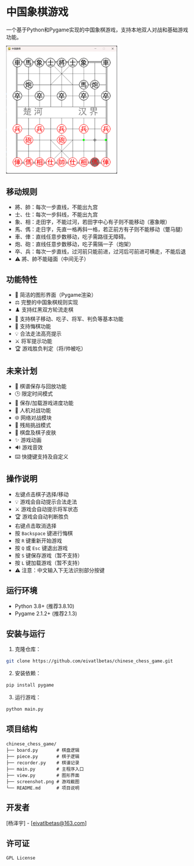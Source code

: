 # 中国象棋游戏

一个基于Python和Pygame实现的中国象棋游戏，支持本地双人对战和基础游戏功能。

<img src="screenshot.png" alt="游戏截图" width="300">

## 移动规则

- 將、帥：每次一步直线，不能出九宫
- 士、仕：每次一步斜线，不能出九宫
- 象、相：走田字，不能过河，若田字中心有子则不能移动（塞象眼）
- 馬、傌：走日字，先直一格再斜一格，若正前方有子则不能移动（蹩马腿）
- 車、俥：直线任意步数移动，吃子需路径无障碍。
- 炮、砲：直线任意步数移动，吃子需隔一子（炮架）
- 卒、兵：每次一步直线，过河前只能前进，过河后可前进可横走，不能后退
- ⚠️ 將、帥不能碰面（中间无子）

## 功能特性

- 🎨 简洁的图形界面（Pygame渲染）
- ⚖️ 完整的中国象棋规则实现
- ♟️ 支持红黑双方轮流走棋
- 📌 支持棋子移动、吃子、将军、判负等基本功能
- 🔄 支持悔棋功能
- 💡 合法走法高亮提示
- ⚔️ 将军提示功能
- 🏆 游戏胜负判定（将/帅被吃）

## 未来计划

- 📜 棋谱保存与回放功能
- 🕒 限定时间模式
- 💾 保存/加载游戏进度功能
- 🤖 人机对战功能
- 🌐 网络对战模块
- 🏁 残局挑战模式
- 🎨 棋盘及棋子皮肤
- ✨ 游戏动画
- 🔊 游戏音效
- ⌨️ 快捷键支持及自定义

## 操作说明

- 左键点击棋子选择/移动
 - 💡 游戏会自动提示合法走法
 - ⚔️ 游戏会自动提示将军状态
 - 🏆 游戏会自动判断胜负
- 右键点击取消选择
- 按 `Backspace` 键进行悔棋
- 按 `R` 键重新开始游戏
- 按 `Q` 或 `Esc` 键退出游戏
- 按 `S` 键保存游戏（暂不支持）
- 按 `L` 键加载游戏（暂不支持）
 - ⚠️ 注意：中文输入下无法识别部分按键

## 运行环境

- Python 3.8+ (推荐3.8.10)
- Pygame 2.1.2+ (推荐2.1.3)

## 安装与运行

1. 克隆仓库：
```bash 
git clone https://github.com/eivatlbetas/chinese_chess_game.git
```

2. 安装依赖：
```bash
pip install pygame
```

3. 运行游戏：
```bash
python main.py
```

## 项目结构

```
chinese_chess_game/
├── board.py       # 棋盘逻辑
├── piece.py       # 棋子逻辑 
├── recorder.py    # 棋谱记录
├── main.py        # 主程序入口
├── view.py        # 图形界面
├── screenshot.png # 游戏截图
└── README.md      # 项目说明
```

## 开发者

[杨泽宇] - [eivatlbetas@163.com]

## 许可证

```
GPL License
```
